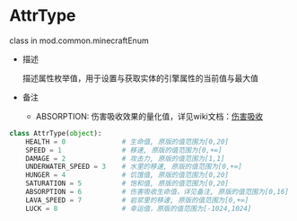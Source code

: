 # AttrType

class in mod.common.minecraftEnum

- 描述

    描述属性枚举值，用于设置与获取实体的引擎属性的当前值与最大值

- 备注
    - ABSORPTION: 伤害吸收效果的量化值，详见wiki文档：[伤害吸收](https://minecraft-zh.gamepedia.com/index.php?title=%E4%BC%A4%E5%AE%B3%E5%90%B8%E6%94%B6&variant=zh)



```python
class AttrType(object):
	HEALTH = 0              # 生命值, 原版的值范围为[0,20]
	SPEED = 1               # 移速, 原版的值范围为[0,+∞]
	DAMAGE = 2              # 攻击力, 原版的值范围为[1,1]
	UNDERWATER_SPEED = 3    # 水里的移速, 原版的值范围为[0,+∞]
	HUNGER = 4              # 饥饿值, 原版的值范围为[0,20]
	SATURATION = 5          # 饱和值, 原版的值范围为[0,20]
	ABSORPTION = 6          # 伤害吸收生命值，详见备注, 原版的值范围为[0,16]
	LAVA_SPEED = 7          # 岩浆里的移速, 原版的值范围为[0,+∞]
	LUCK = 8                # 幸运值，原版的值范围为[-1024,1024]

``` 

